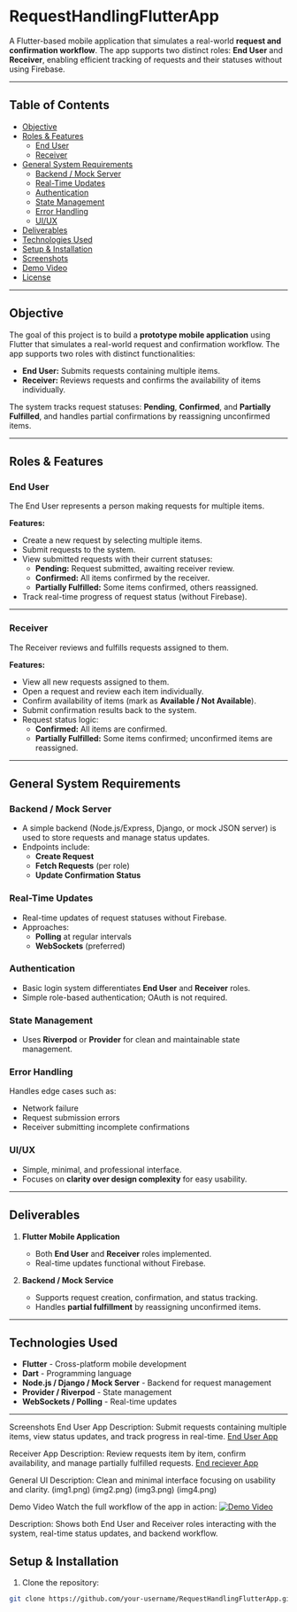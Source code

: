 # RequestHandlingFlutterApp

A Flutter-based mobile application that simulates a real-world **request and confirmation workflow**. The app supports two distinct roles: **End User** and **Receiver**, enabling efficient tracking of requests and their statuses without using Firebase.

---

## Table of Contents
- [Objective](#objective)
- [Roles & Features](#roles--features)
  - [End User](#end-user)
  - [Receiver](#receiver)
- [General System Requirements](#general-system-requirements)
  - [Backend / Mock Server](#backend--mock-server)
  - [Real-Time Updates](#real-time-updates)
  - [Authentication](#authentication)
  - [State Management](#state-management)
  - [Error Handling](#error-handling)
  - [UI/UX](#uiux)
- [Deliverables](#deliverables)
- [Technologies Used](#technologies-used)
- [Setup & Installation](#setup--installation)
- [Screenshots](#screenshots)
- [Demo Video](#demo-video)
- [License](#license)

---

## Objective

The goal of this project is to build a **prototype mobile application** using Flutter that simulates a real-world request and confirmation workflow. The app supports two roles with distinct functionalities:  

- **End User:** Submits requests containing multiple items.  
- **Receiver:** Reviews requests and confirms the availability of items individually.  

The system tracks request statuses: **Pending**, **Confirmed**, and **Partially Fulfilled**, and handles partial confirmations by reassigning unconfirmed items.

---

## Roles & Features

### End User
The End User represents a person making requests for multiple items.  

**Features:**
- Create a new request by selecting multiple items.  
- Submit requests to the system.  
- View submitted requests with their current statuses:
  - **Pending:** Request submitted, awaiting receiver review.  
  - **Confirmed:** All items confirmed by the receiver.  
  - **Partially Fulfilled:** Some items confirmed, others reassigned.  
- Track real-time progress of request status (without Firebase).  

---

### Receiver
The Receiver reviews and fulfills requests assigned to them.  

**Features:**
- View all new requests assigned to them.  
- Open a request and review each item individually.  
- Confirm availability of items (mark as **Available / Not Available**).  
- Submit confirmation results back to the system.  
- Request status logic:
  - **Confirmed:** All items are confirmed.  
  - **Partially Fulfilled:** Some items confirmed; unconfirmed items are reassigned.  

---

## General System Requirements

### Backend / Mock Server
- A simple backend (Node.js/Express, Django, or mock JSON server) is used to store requests and manage status updates.  
- Endpoints include:
  - **Create Request**  
  - **Fetch Requests** (per role)  
  - **Update Confirmation Status**  

### Real-Time Updates
- Real-time updates of request statuses without Firebase.  
- Approaches:
  - **Polling** at regular intervals  
  - **WebSockets** (preferred)  

### Authentication
- Basic login system differentiates **End User** and **Receiver** roles.  
- Simple role-based authentication; OAuth is not required.  

### State Management
- Uses **Riverpod** or **Provider** for clean and maintainable state management.  

### Error Handling
Handles edge cases such as:  
- Network failure  
- Request submission errors  
- Receiver submitting incomplete confirmations  

### UI/UX
- Simple, minimal, and professional interface.  
- Focuses on **clarity over design complexity** for easy usability.

---

## Deliverables
1. **Flutter Mobile Application**  
   - Both **End User** and **Receiver** roles implemented.  
   - Real-time updates functional without Firebase.  

2. **Backend / Mock Service**  
   - Supports request creation, confirmation, and status tracking.  
   - Handles **partial fulfillment** by reassigning unconfirmed items.

---

## Technologies Used
- **Flutter** - Cross-platform mobile development  
- **Dart** - Programming language  
- **Node.js / Django / Mock Server** - Backend for request management  
- **Provider / Riverpod** - State management  
- **WebSockets / Polling** - Real-time updates  

---
Screenshots
End User App
Description: Submit requests containing multiple items, view status updates, and track progress in real-time.
[End User App](userend.png) 

Receiver App
Description: Review requests item by item, confirm availability, and manage partially fulfilled requests.
[End reciever App](recieverend.png) 

General UI
Description: Clean and minimal interface focusing on usability and clarity.
(img1.png)
(img2.png)
(img3.png)
(img4.png)


Demo Video
Watch the full workflow of the app in action:
[![Demo Video](https://drive.google.com/uc?export=view&id=1zSAbxUrpWiIBtjhBmyucIRE-Cg9hwuU1)](https://drive.google.com/file/d/1zSAbxUrpWiIBtjhBmyucIRE-Cg9hwuU1/preview)

Description: Shows both End User and Receiver roles interacting with the system, real-time status updates, and backend workflow.


## Setup & Installation

1. Clone the repository:
```bash
git clone https://github.com/your-username/RequestHandlingFlutterApp.git
